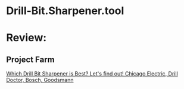 # Drill-Bit.Sharpener.tool
# Review:
## Project Farm
[Which Drill Bit Sharpener is Best? Let's find out! Chicago Electric, Drill Doctor, Bosch, Goodsmann](https://youtu.be/pmr34sUFpK4)

